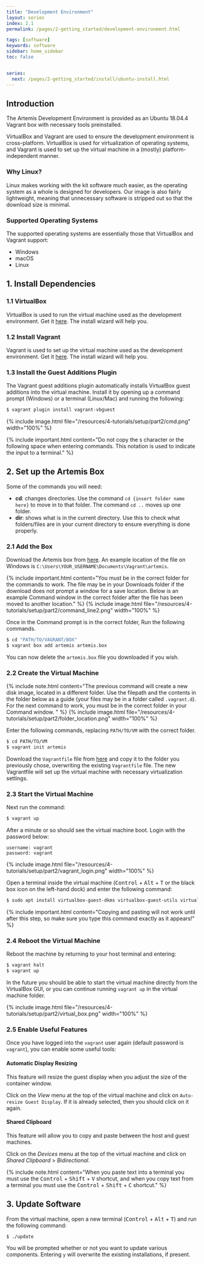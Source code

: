 ```yaml
---
title: "Development Environment"
layout: series
index: 2.1
permalink: /pages/2-getting_started/development-environment.html

tags: [software]
keywords: software
sidebar: home_sidebar
toc: false


series:
  next: /pages/2-getting_started/install/ubuntu-install.html
---
```


## Introduction

The Artemis Development Environment is provided as an Ubuntu 18.04.4 Vagrant box with necessary tools preinstalled.

VirtualBox and Vagrant are used to ensure the development environment is cross-platform. VirtualBox is used for
virtualization of operating systems, and Vagrant is used to set up the virtual machine in a (mostly)
platform-independent manner.

### Why Linux?

Linux makes working with the kit software much easier, as the operating system as a whole is designed for developers.
Our image is also fairly lightweight, meaning that unnecessary software is stripped out so that the download size is
minimal.

### Supported Operating Systems

The supported operating systems are essentially those that VirtualBox and Vagrant support:

* Windows
* macOS
* Linux


## 1. Install Dependencies

### 1.1 VirtualBox
VirtualBox is used to run the virtual machine used as the development environment. Get it [here](https://www.virtualbox.org/wiki/Downloads). The install wizard will help you.


### 1.2 Install Vagrant

Vagrant is used to set up the virtual machine used as the development environment. Get it [here](https://www.vagrantup.com/downloads). The install wizard will help you.

### 1.3 Install the Guest Additions Plugin

The Vagrant guest additions plugin automatically installs VirtualBox guest additions into the virtual machine.
Install it by opening up a command prompt (Windows) or a terminal (Linux/Mac) and running the following:

```bash
$ vagrant plugin install vagrant-vbguest
```

{% include image.html file="/resources/4-tutorials/setup/part2/cmd.png" width="100%" %}

{% include important.html content="Do not copy the `$` character or the following space when entering commands.
This notation is used to indicate the input to a terminal." %}

## 2. Set up the Artemis Box

Some of the commands you will need:
- __cd__: changes directories. Use the command `cd {insert folder name here}` to move in to that folder. The command `cd ..` moves up one folder.
- __dir__: shows what is in the current directory. Use this to check what folders/files are in your current directory to ensure everything is done properly.

### 2.1 Add the Box


Download the Artemis box from
[here](https://drive.google.com/file/d/1DE3rlG3X5IrTut54pok7zP7xZzsjPFm_/view?usp=sharing). An example location of the file on Windows is
`C:\Users\YOUR_USERNAME\Documents\Vagrant\artemis`.



{% include important.html content="You must be in the correct folder for the commands to work. The file may be in your Downloads folder if the download does not prompt a window for a save location. Below is an example Command window in the correct folder after the file has been moved to another location." %} {% include image.html file="/resources/4-tutorials/setup/part2/command_line2.png" width="100%" %}



Once in the Command prompt is in the correct folder, Run the following commands.

```bash
$ cd "PATH/TO/VAGRANT/BOX"
$ vagrant box add artemis artemis.box
```

You can now delete the `artemis.box` file you downloaded if you wish.

### 2.2 Create the Virtual Machine



{% include note.html content="The previous command will create a new disk image, located in a different folder. Use the filepath and the contents in the folder below as a guide (your files may be in a folder called `.vagrant.d`). For the next command to work, you must be in the correct folder in your Command window. " %} {% include image.html file="/resources/4-tutorials/setup/part2/folder_location.png" width="100%" %}



Enter the following commands, replacing `PATH/TO/VM` with the correct folder.

```bash
$ cd PATH/TO/VM
$ vagrant init artemis
```

Download the `Vagrantfile` file from
[here](https://drive.google.com/file/d/101mCavBwqa-DI9gCteU7ywSimwF4yU0Z/view?usp=sharing)
and copy it to the folder you previously chose,
overwriting the existing `Vagrantfile` file.
The new Vagrantfile will set up the virtual machine with necessary virtualization settings.

### 2.3 Start the Virtual Machine

Next run the command:

```bash
$ vagrant up
```

After a minute or so should see the virtual machine boot. Login with the password below:

    username: vagrant
    password: vagrant



{% include image.html file="/resources/4-tutorials/setup/part2/vagrant_login.png" width="100%" %}



Open a terminal inside the virtual machine (<kbd>Control</kbd> + <kbd>Alt</kbd> + <kbd>T</kbd> or the
black box icon on the left-hand dock) and enter the following command:

```bash
$ sudo apt install virtualbox-guest-dkms virtualbox-guest-utils virtualbox-guest-x11
```

{% include important.html content="Copying and pasting will not work until after this step, so make sure
you type this command exactly as it appears!" %}

### 2.4 Reboot the Virtual Machine

Reboot the machine by returning to your host terminal and entering:

```bash
$ vagrant halt
$ vagrant up
```

In the future you should be able to start the virtual machine directly from the VirtualBox GUI, or you can continue
running `vagrant up` in the virtual machine folder.


{% include image.html file="/resources/4-tutorials/setup/part2/virtual_box.png" width="100%" %}


### 2.5 Enable Useful Features
Once you have logged into the `vagrant` user again (default password is `vagrant`), you can enable some useful tools:

#### Automatic Display Resizing

This feature will resize the guest display when you adjust the size of the container window.

Click on the _View_ menu at the top of the virtual machine and click on `Auto-resize Guest Display`. If it is already
selected, then you should click on it again.

#### Shared Clipboard

This feature will allow you to copy and paste between the host and guest machines.

Click on the _Devices_ menu at the top of the virtual machine and click on _Shared Clipboard_ > _Bidirectional_.

{% include note.html content="When you paste text into a terminal you must use the
<kbd>Control</kbd> + <kbd>Shift</kbd> + <kbd>V</kbd> shortcut, and when you copy text from a terminal you must
use the <kbd>Control</kbd> + <kbd>Shift</kbd> + <kbd>C</kbd> shortcut." %}

## 3. Update Software

From the virtual machine, open a new terminal (<kbd>Control</kbd> + <kbd>Alt</kbd> + <kbd>T</kbd>) and run the following command:


```bash
$ ./update
```

You will be prompted whether or not you want to update various components. Entering `y` will overwrite the existing
installations, if present.
